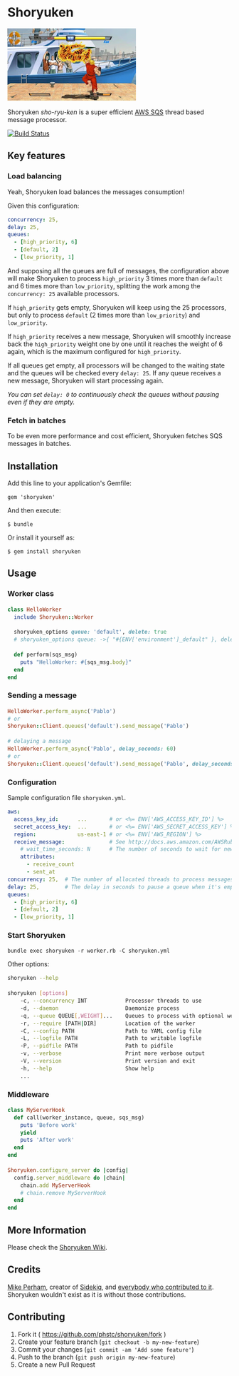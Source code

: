 # Shoryuken

![](shoryuken.jpg)

Shoryuken _sho-ryu-ken_ is a super efficient [AWS SQS](https://aws.amazon.com/sqs/) thread based message processor.

[![Build Status](https://travis-ci.org/phstc/shoryuken.svg)](https://travis-ci.org/phstc/shoryuken)

## Key features

### Load balancing

Yeah, Shoryuken load balances the messages consumption!

Given this configuration:

```yaml
concurrency: 25,
delay: 25,
queues:
  - [high_priority, 6]
  - [default, 2]
  - [low_priority, 1]
```

And supposing all the queues are full of messages, the configuration above will make Shoryuken to process `high_priority` 3 times more than `default` and 6 times more than `low_priority`,
splitting the work among the `concurrency: 25` available processors.

If `high_priority` gets empty, Shoryuken will keep using the 25 processors, but only to process `default` (2 times more than `low_priority`) and `low_priority`.

If `high_priority` receives a new message, Shoryuken will smoothly increase back the `high_priority` weight one by one until it reaches the weight of 6 again, which is the maximum configured for `high_priority`.

If all queues get empty, all processors will be changed to the waiting state and the queues will be checked every `delay: 25`. If any queue receives a new message, Shoryuken will start processing again.

*You can set `delay: 0` to continuously check the queues without pausing even if they are empty.*

### Fetch in batches

To be even more performance and cost efficient, Shoryuken fetches SQS messages in batches.

## Installation

Add this line to your application's Gemfile:

    gem 'shoryuken'

And then execute:

    $ bundle

Or install it yourself as:

    $ gem install shoryuken

## Usage

### Worker class

```ruby
class HelloWorker
  include Shoryuken::Worker

  shoryuken_options queue: 'default', delete: true
  # shoryuken_options queue: ->{ "#{ENV['environment']_default" }, delete: true

  def perform(sqs_msg)
    puts "HelloWorker: #{sqs_msg.body}"
  end
end
```

### Sending a message

```ruby
HelloWorker.perform_async('Pablo')
# or
Shoryuken::Client.queues('default').send_message('Pablo')

# delaying a message
HelloWorker.perform_async('Pablo', delay_seconds: 60)
# or
Shoryuken::Client.queues('default').send_message('Pablo', delay_seconds: 60)
```

### Configuration

Sample configuration file `shoryuken.yml`.

```yaml
aws:
  access_key_id:      ...       # or <%= ENV['AWS_ACCESS_KEY_ID'] %>
  secret_access_key:  ...       # or <%= ENV['AWS_SECRET_ACCESS_KEY'] %>
  region:             us-east-1 # or <%= ENV['AWS_REGION'] %>
  receive_message:              # See http://docs.aws.amazon.com/AWSRubySDK/latest/AWS/SQS/Queue.html#receive_message-instance_method
    # wait_time_seconds: N      # The number of seconds to wait for new messages when polling. Defaults to the #wait_time_seconds defined on the queue
    attributes:
      - receive_count
      - sent_at
concurrency: 25,  # The number of allocated threads to process messages. Default 25
delay: 25,        # The delay in seconds to pause a queue when it's empty. Default 0
queues:
  - [high_priority, 6]
  - [default, 2]
  - [low_priority, 1]
```

### Start Shoryuken

```shell
bundle exec shoryuken -r worker.rb -C shoryuken.yml
```

Other options:

```bash
shoryuken --help

shoryuken [options]
    -c, --concurrency INT            Processor threads to use
    -d, --daemon                     Daemonize process
    -q, --queue QUEUE[,WEIGHT]...    Queues to process with optional weights
    -r, --require [PATH|DIR]         Location of the worker
    -C, --config PATH                Path to YAML config file
    -L, --logfile PATH               Path to writable logfile
    -P, --pidfile PATH               Path to pidfile
    -v, --verbose                    Print more verbose output
    -V, --version                    Print version and exit
    -h, --help                       Show help
    ...
```

### Middleware

```ruby
class MyServerHook
  def call(worker_instance, queue, sqs_msg)
    puts 'Before work'
    yield
    puts 'After work'
  end
end

Shoryuken.configure_server do |config|
  config.server_middleware do |chain|
    chain.add MyServerHook
    # chain.remove MyServerHook
  end
end
```

## More Information

Please check the [Shoryuken Wiki](https://github.com/phstc/shoryuken/wiki).

## Credits

[Mike Perham](https://github.com/mperham), creator of [Sidekiq](https://github.com/mperham/sidekiq), and [everybody who contributed to it](https://github.com/mperham/sidekiq/graphs/contributors). Shoryuken wouldn't exist as it is without those contributions.

## Contributing

1. Fork it ( https://github.com/phstc/shoryuken/fork )
2. Create your feature branch (`git checkout -b my-new-feature`)
3. Commit your changes (`git commit -am 'Add some feature'`)
4. Push to the branch (`git push origin my-new-feature`)
5. Create a new Pull Request
